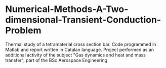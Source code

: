 # Numerical-Methods-A-Two-dimensional-Transient-Conduction-Problem
Thermal study of a tetramaterial cross section bar. Code programmed in Matlab and report written in Catalan language. Project performed as an additional activity of the subject "Gas dynamics and heat and mass transfer", part of the BSc Aerospace Engineering

